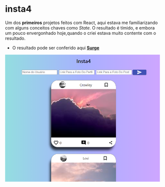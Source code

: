 # insta4

 Um dos **primeiros** projetos feitos com React, aqui estava me familiarizando com alguns conceitos chaves como *State*. O resultado é tímido, e embora um pouco envergonhado hoje,quando o criei estava muito contente com o resultado.
- O resultado pode ser conferido aqui [**Surge**](unusual-thing.surge.sh)

![imagem](https://github.com/Pereira-Araujo/Projetos/blob/main/Projetos_React/insta-four/assets/print1.png?raw=true)
